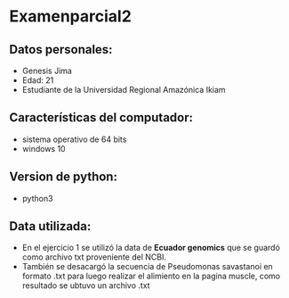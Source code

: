 # Examenparcial2 <br>
## Datos personales:
- Genesis Jima 
- Edad: 21 
- Estudiante de la Universidad Regional Amazónica Ikiam <br>
## Características del computador: 
- sistema operativo de 64 bits
-  windows 10 <br>
## Version de python: 
- python3
## Data utilizada: 
- En el ejercicio 1 se utilizó la data de **Ecuador genomics** que se guardó como archivo txt proveniente del NCBI. 
- También se desacargó la secuencia de Pseudomonas savastanoi en formato .txt para luego realizar el alimiento en la pagina muscle, como resultado se ubtuvo un archivo .txt <br>
